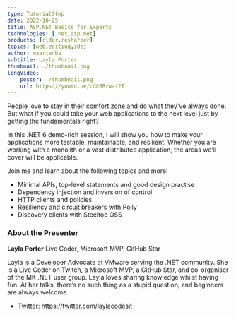 ```yaml
---
type: TutorialStep
date: 2022-10-25
title: ASP.NET Basics for Experts
technologies: [.net,asp.net]
products: [rider,resharper]
topics: [web,editing,ide]
author: maartenba
subtitle: Layla Porter
thumbnail: ./thumbnail.png
longVideo:
    poster: ./thumbnail.png
    url: https://youtu.be/cGCBRrwai2I
---
```


People love to stay in their comfort zone and do what they've always done. But what if you could take your web applications to the next level just by getting the fundamentals right?

In this .NET 6 demo-rich session, I will show you how to make your applications more testable, maintainable, and resilient. Whether you are working with a monolith or a vast distributed application, the areas we'll cover will be applicable.

Join me and learn about the following topics and more!

- Minimal APIs, top-level statements and good design practise
- Dependency injection and inversion of control
- HTTP clients and policies
- Resiliency and circuit breakers with Polly
- Discovery clients with Steeltoe OSS


### About the Presenter

**Layla Porter** Live Coder, Microsoft MVP, GitHub Star

Layla is a Developer Advocate at VMware serving the .NET community. She is a Live Coder on Twitch, a Microsoft MVP, a GitHub Star, and co-organiser of the MK .NET user group. Layla loves sharing knowledge whilst having fun. At her talks, there’s no such thing as a stupid question, and beginners are always welcome.

* Twitter: https://twitter.com/laylacodesit